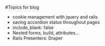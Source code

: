 #Topics for blog

- cookie management with jquery and rails
- saving accordion status throughout pages
- include_blank: false
- Nested forms, build, attributes...
- Rails Presenters: Draper
